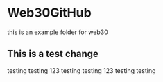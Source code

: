 # Web30GitHub
this is an example folder for web30


## This is a test change


testing testing 123
testing testing 123
testing testing
